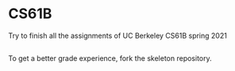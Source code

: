 # CS61B
Try to finish all the assignments of UC Berkeley CS61B spring 2021
##
To get a better grade experience, fork the skeleton repository.
